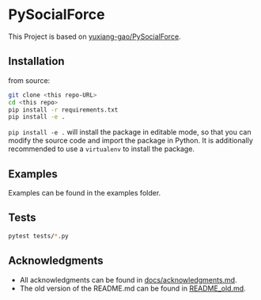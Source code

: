 # PySocialForce

This Project is based on [yuxiang-gao/PySocialForce](https://github.com/yuxiang-gao/PySocialForce).

## Installation

from source:

```sh
git clone <this repo-URL>
cd <this repo>
pip install -r requirements.txt
pip install -e .
```

`pip install -e .` will install the package in editable mode, so that you can modify the source code and import the package in Python. It is additionally recommended to use a `virtualenv` to install the package.

## Examples

Examples can be found in the examples folder.

## Tests

```sh
pytest tests/*.py
```

## Acknowledgments

- All acknowledgments can be found in [docs/acknowledgments.md](docs/acknowledgments.md).
- The old version of the README.md can be found in [README_old.md](docs/README_old.md).
